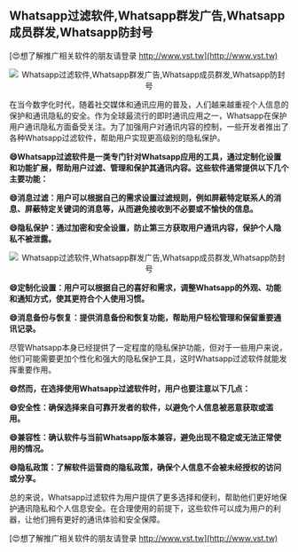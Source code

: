 ## **Whatsapp过滤软件,Whatsapp群发广告,Whatsapp成员群发,Whatsapp防封号**

[😍想了解推广相关软件的朋友请登录 http://www.vst.tw](http://www.vst.tw)

 <center><img src="https://vst.tw/MP4/tuiguang/png/8.png" alt="Whatsapp过滤软件,Whatsapp群发广告,Whatsapp成员群发,Whatsapp防封号"></center>

在当今数字化时代，随着社交媒体和通讯应用的普及，人们越来越重视个人信息的保护和通讯隐私的安全。作为全球最流行的即时通讯应用之一，Whatsapp在保护用户通讯隐私方面备受关注。为了加强用户对通讯内容的控制，一些开发者推出了各种Whatsapp过滤软件，帮助用户实现更高级别的隐私保护。

**😄Whatsapp过滤软件是一类专门针对Whatsapp应用的工具，通过定制化设置和功能扩展，帮助用户过滤、管理和保护其通讯内容。这些软件通常提供以下几个主要功能：**

**😄消息过滤：用户可以根据自己的需求设置过滤规则，例如屏蔽特定联系人的消息、屏蔽特定关键词的消息等，从而避免接收到不必要或不愉快的信息。**

**😄隐私保护：通过加密和安全设置，防止第三方获取用户通讯内容，保护个人隐私不被泄露。**

 <center><img src="https://vst.tw/MP4/tuiguang/png/5.png" alt="Whatsapp过滤软件,Whatsapp群发广告,Whatsapp成员群发,Whatsapp防封号"></center>

**😄定制化设置：用户可以根据自己的喜好和需求，调整Whatsapp的外观、功能和通知方式，使其更符合个人使用习惯。**

**😄消息备份与恢复：提供消息备份和恢复功能，帮助用户轻松管理和保留重要通讯记录。**

尽管Whatsapp本身已经提供了一定程度的隐私保护功能，但对于一些用户来说，他们可能需要更加个性化和强大的隐私保护工具，这时Whatsapp过滤软件就能发挥重要作用。

**😄然而，在选择使用Whatsapp过滤软件时，用户也要注意以下几点：**

**😄安全性：确保选择来自可靠开发者的软件，以避免个人信息被恶意获取或滥用。**

**😄兼容性：确认软件与当前Whatsapp版本兼容，避免出现不稳定或无法正常使用的情况。**

**😄隐私政策：了解软件运营商的隐私政策，确保个人信息不会被未经授权的访问或分享。**

总的来说，Whatsapp过滤软件为用户提供了更多选择和便利，帮助他们更好地保护通讯隐私和个人信息安全。在合理使用的前提下，这些软件可以成为用户的利器，让他们拥有更好的通讯体验和安全保障。

[😍想了解推广相关软件的朋友请登录 http://www.vst.tw](http://www.vst.tw)



